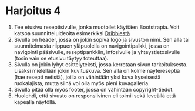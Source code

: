 # Harjoitus 4

1. Tee etusivu reseptisivulle, jonka muotoilet käyttäen Bootstrapia. Voit katsoa suunnitteluideoita esimerkiksi [Dribblestä](https://dribbble.com/tags/recipe-website)<base target="_blank">
2. Sivulla on header, jossa on jokin sopiva logo ja sivuston nimi. Sen alla tai suunnitelmasta riippuen yläpuolella on navigointipalkki, jossa on navigointi pääsivulle, reseptipankkiin, infosivulle ja yhteystietosivulle (tosin vain se etusivu täytyy toteuttaa).
3. Sivulla on jokin lyhyt esittelyteksti, jossa kerrotaan sivun tarkoituksesta. Lisäksi mielellään jokin kuvituskuva. Sen alla on kolme näytereseptiä (hae resepti netistä), joilla on vähintään yksi kuva kyseisestä ruokalajista, mutta siinä voi olla myös pieni kuvagalleria.
4. Sivulla pitää olla myös footer, jossa on vähintään copyright-tiedot.
5. Huolehdi, että sivusto on responsiivinen eli toimii sekä leveällä että kapealla näytöllä.